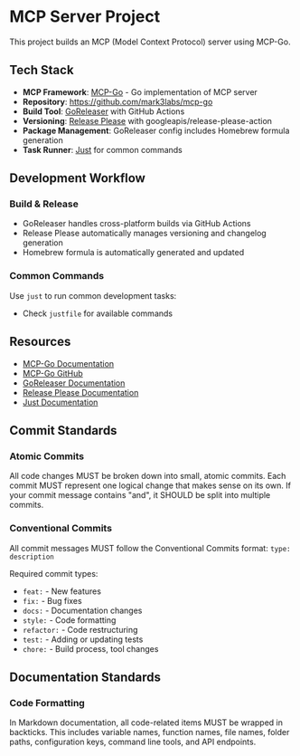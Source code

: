 # MCP Server Project

This project builds an MCP (Model Context Protocol) server using MCP-Go.

## Tech Stack

- **MCP Framework**: [MCP-Go](https://mcp-go.dev/servers) - Go implementation of MCP server
- **Repository**: https://github.com/mark3labs/mcp-go
- **Build Tool**: [GoReleaser](https://goreleaser.com/) with GitHub Actions
- **Versioning**: [Release Please](https://github.com/googleapis/release-please-action) with googleapis/release-please-action
- **Package Management**: GoReleaser config includes Homebrew formula generation
- **Task Runner**: [Just](https://github.com/casey/just) for common commands

## Development Workflow

### Build & Release
- GoReleaser handles cross-platform builds via GitHub Actions
- Release Please automatically manages versioning and changelog generation
- Homebrew formula is automatically generated and updated

### Common Commands
Use `just` to run common development tasks:
- Check `justfile` for available commands

## Resources
- [MCP-Go Documentation](https://mcp-go.dev/servers)
- [MCP-Go GitHub](https://github.com/mark3labs/mcp-go)
- [GoReleaser Documentation](https://goreleaser.com/)
- [Release Please Documentation](https://github.com/google-github-actions/release-please-action)
- [Just Documentation](https://github.com/casey/just)

## Commit Standards

### Atomic Commits
All code changes MUST be broken down into small, atomic commits. Each commit MUST represent one logical change that makes sense on its own. If your commit message contains "and", it SHOULD be split into multiple commits.

### Conventional Commits
All commit messages MUST follow the Conventional Commits format: `type: description`

Required commit types:
- `feat:` - New features
- `fix:` - Bug fixes  
- `docs:` - Documentation changes
- `style:` - Code formatting
- `refactor:` - Code restructuring
- `test:` - Adding or updating tests
- `chore:` - Build process, tool changes

## Documentation Standards

### Code Formatting
In Markdown documentation, all code-related items MUST be wrapped in backticks. This includes variable names, function names, file names, folder paths, configuration keys, command line tools, and API endpoints.
